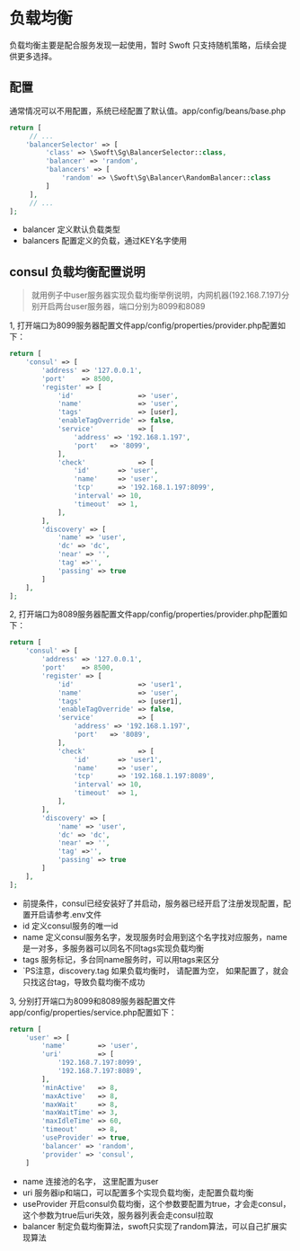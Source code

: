 # 负载均衡

负载均衡主要是配合服务发现一起使用，暂时 Swoft 只支持随机策略，后续会提供更多选择。

## 配置
通常情况可以不用配置，系统已经配置了默认值。app/config/beans/base.php

```php
return [
     // ...
    'balancerSelector' => [
         'class' => \Swoft\Sg\BalancerSelector::class,
         'balancer' => 'random',
         'balancers' => [
             'random' => \Swoft\Sg\Balancer\RandomBalancer::class
         ]
     ],
     // ...
];
```

- balancer 定义默认负载类型
- balancers 配置定义的负载，通过KEY名字使用


## consul 负载均衡配置说明

>就用例子中user服务器实现负载均衡举例说明，内网机器(192.168.7.197)分别开启两台user服务器，端口分别为8099和8089

1, 打开端口为8099服务器配置文件app/config/properties/provider.php配置如下：

```php
return [
    'consul' => [
        'address' => '127.0.0.1',
        'port'    => 8500,
        'register' => [
            'id'                => 'user',
            'name'              => 'user',
            'tags'              => [user],
            'enableTagOverride' => false,
            'service'           => [
                'address' => '192.168.1.197',
                'port'   => '8099',
            ],
            'check'             => [
                'id'       => 'user',
                'name'     => 'user',
                'tcp'      => '192.168.1.197:8099',
                'interval' => 10,
                'timeout'  => 1,
            ],
        ],
        'discovery' => [
            'name' => 'user',
            'dc' => 'dc',
            'near' => '',
            'tag' =>'',
            'passing' => true
        ]
    ],
];
```
2, 打开端口为8089服务器配置文件app/config/properties/provider.php配置如下：
```php
return [
    'consul' => [
        'address' => '127.0.0.1',
        'port'    => 8500,
        'register' => [
            'id'                => 'user1',
            'name'              => 'user',
            'tags'              => [user1],
            'enableTagOverride' => false,
            'service'           => [
                'address' => '192.168.1.197',
                'port'   => '8089',
            ],
            'check'             => [
                'id'       => 'user1',
                'name'     => 'user',
                'tcp'      => '192.168.1.197:8089',
                'interval' => 10,
                'timeout'  => 1,
            ],
        ],
        'discovery' => [
            'name' => 'user',
            'dc' => 'dc',
            'near' => '',
            'tag' =>'',
            'passing' => true
        ]
    ],
];
```
- 前提条件，consul已经安装好了并启动，服务器已经开启了注册发现配置，配置开启请参考.env文件
- id 定义consul服务的唯一id
- name 定义consul服务名字，发现服务时会用到这个名字找对应服务，name是一对多，多服务器可以同名不同tags实现负载均衡
- tags 服务标记，多台同name服务时，可以用tags来区分
- `PS注意，discovery.tag 如果负载均衡时， 请配置为空， 如果配置了，就会只找这台tag，导致负载均衡不成功


3, 分别打开端口为8099和8089服务器配置文件app/config/properties/service.php配置如下：

```php
return [
    'user' => [
        'name'        => 'user',
        'uri'         => [
            '192.168.7.197:8099',
            '192.168.7.197:8089',
        ],
        'minActive'   => 8,
        'maxActive'   => 8,
        'maxWait'     => 8,
        'maxWaitTime' => 3,
        'maxIdleTime' => 60,
        'timeout'     => 8,
        'useProvider' => true,
        'balancer' => 'random',
        'provider' => 'consul',
    ]
```

- name 连接池的名字， 这里配置为user
- uri 服务器ip和端口，可以配置多个实现负载均衡，走配置负载均衡
- useProvider 开启consul负载均衡，这个参数要配置为true，才会走consul，这个参数为true后uri失效，服务器列表会走consul拉取
- balancer 制定负载均衡算法，swoft只实现了random算法，可以自己扩展实现算法





